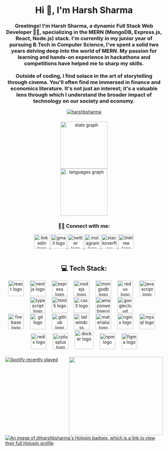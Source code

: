 
<h1 align="center">Hi 👋, I'm Harsh Sharma</h1>

<h3 align="center">Greetings! I'm Harsh Sharma, a dynamic Full Stack Web Developer 🧑‍💻, specializing in the MERN (MongoDB, Express.js, React, Node.js) stack. I'm currently in my junior year of pursuing B.Tech in Computer Science, I've spent a solid two years delving deep into the world of MERN. My passion for learning and hands-on experience in hackathons and competitions have helped me to sharp my skills.<br><br/>Outside of coding, I find solace in the art of storytelling through cinema. You'll often find me immersed in finance and economics literature. It's not just an interest; it's a valuable lens through which I understand the broader impact of technology on our society and economy.</h3>

<p align="center"> <a href="https://github.com/ryo-ma/github-profile-trophy"><img src="https://github-profile-trophy.vercel.app/?username=harshbsharma" alt="harshbsharma" /></a> </p>


###

<div align="center">
  <img src="https://github-readme-stats.vercel.app/api?username=harshbsharma&hide_title=false&hide_rank=false&show_icons=true&include_all_commits=true&count_private=true&disable_animations=false&theme=swift&locale=en&hide_border=false" height="150" alt="stats graph" /> <br>
  <img src="https://github-readme-stats.vercel.app/api/top-langs?username=harshbsharma&locale=en&hide_title=false&layout=compact&card_width=320&langs_count=6&theme=swift&hide_border=false" height="150" alt="languages graph"  />
</div>

###

<h3 align="center">🙋‍♂️ Connect with me:</h3>
<div align="center">
  <a href="https://www.linkedin.com/in/harshbsharma/" target="_blank">
    <img src="https://raw.githubusercontent.com/maurodesouza/profile-readme-generator/master/src/assets/icons/social/linkedin/default.svg" width="50" height="45" alt="linkedin logo"  />
  </a>
  <a href="mailto:harshbsharma1209@gmail.com" target="_blank">
    <img src="https://raw.githubusercontent.com/maurodesouza/profile-readme-generator/master/src/assets/icons/social/gmail/default.svg" width="50" height="45" alt="gmail logo"  />
  </a>
  <a href="https://twitter.com/0xharsh_sharma" target="_blank">
    <img src="https://raw.githubusercontent.com/maurodesouza/profile-readme-generator/master/src/assets/icons/social/twitter/default.svg" width="50" height="45" alt="twitter logo"  />
  </a>
  <a href="https://www.instagram.com/sharma.harsh2612/" target="_blank">
    <img src="https://raw.githubusercontent.com/maurodesouza/profile-readme-generator/master/src/assets/icons/social/instagram/default.svg" width="50" height="45" alt="instagram logo"  />
  </a>
 
  <a href="https://stackoverflow.com/users/22310117/harsh-sharma" target="_blank">
    <img src="https://raw.githubusercontent.com/maurodesouza/profile-readme-generator/master/src/assets/icons/social/stackoverflow/default.svg" width="50" height="45" alt="stackoverflow logo"  />
  </a>
  <a href="https://linktr.ee/harshbsharma" target="_blank">
    <img src="https://raw.githubusercontent.com/maurodesouza/profile-readme-generator/master/src/assets/icons/social/linktree/default.svg" width="50" height="45" alt="linktree logo"  />
  </a>
<!--   <a href="https://www.leetcode.com/harshbsharma" target="blank">
    <img align="center" src="https://raw.githubusercontent.com/rahuldkjain/github-profile-readme-generator/master/src/images/icons/Social/leet-code.svg" alt="harshbsharma" height="45" width="50" />
  </a>
   -->
</div>

<br/>

<!--  
<p align="left">
<a href="https://twitter.com/0xharsh_sharma" target="blank"><img align="center" src="https://raw.githubusercontent.com/rahuldkjain/github-profile-readme-generator/master/src/images/icons/Social/twitter.svg" alt="0xharsh_sharma" height="50" width="40" /></a>
<a href="https://linkedin.com/in/harshbsharma" target="blank"><img align="center" src="https://raw.githubusercontent.com/rahuldkjain/github-profile-readme-generator/master/src/images/icons/Social/linked-in-alt.svg" alt="harshbsharma" height="50" width="40" /></a>
<a href="https://stackoverflow.com/users/22310117" target="blank"><img align="center" src="https://raw.githubusercontent.com/rahuldkjain/github-profile-readme-generator/master/src/images/icons/Social/stack-overflow.svg" alt="22310117" height="50" width="40" /></a>
<a href="https://instagram.com/sharma_harsh_2612" target="blank"><img align="center" src="https://raw.githubusercontent.com/rahuldkjain/github-profile-readme-generator/master/src/images/icons/Social/instagram.svg" alt="sharma_harsh_2612" height="50" width="40" /></a>
<a href="https://codeforces.com/profile/harshbsharma" target="blank"><img align="center" src="https://raw.githubusercontent.com/rahuldkjain/github-profile-readme-generator/master/src/images/icons/Social/codeforces.svg" alt="harshbsharma" height="50" width="40" /></a>
<a href="https://www.leetcode.com/harshbsharma" target="blank"><img align="center" src="https://raw.githubusercontent.com/rahuldkjain/github-profile-readme-generator/master/src/images/icons/Social/leet-code.svg" alt="harshbsharma" height="50" width="40" /></a>
</p>
-->

<h2 align="center">💻 Tech Stack:</h2>
<!--
<p align="left"> 
  <a href="https://reactjs.org/" target="_blank" rel="noreferrer"> <img src="https://raw.githubusercontent.com/devicons/devicon/master/icons/react/react-original-wordmark.svg" alt="react" width="40" height="40"/> &emsp;</a>
  <a href="https://expressjs.com" target="_blank" rel="noreferrer"> <img src="https://raw.githubusercontent.com/devicons/devicon/master/icons/express/express-original-wordmark.svg" alt="express" width="40" height="40"/>&emsp; </a> 
  <a href="https://www.mongodb.com/" target="_blank" rel="noreferrer"> <img src="https://raw.githubusercontent.com/devicons/devicon/master/icons/mongodb/mongodb-original-wordmark.svg" alt="mongodb" width="40" height="40"/> &emsp;</a> 
  <a href="https://nodejs.org" target="_blank" rel="noreferrer"> <img src="https://raw.githubusercontent.com/devicons/devicon/master/icons/nodejs/nodejs-original-wordmark.svg" alt="nodejs" width="40" height="40"/> &emsp;</a> 
  <a href="https://redux.js.org" target="_blank" rel="noreferrer"> <img src="https://raw.githubusercontent.com/devicons/devicon/master/icons/redux/redux-original.svg" alt="redux" width="40" height="40"/>&emsp; </a> 
  <a href="https://aws.amazon.com" target="_blank" rel="noreferrer"> <img src="https://raw.githubusercontent.com/devicons/devicon/master/icons/amazonwebservices/amazonwebservices-original-wordmark.svg" alt="aws" width="40" height="40"/> </a>
  <a href="https://firebase.google.com/" target="_blank" rel="noreferrer"> <img src="https://www.vectorlogo.zone/logos/firebase/firebase-icon.svg" alt="firebase" width="40" height="40"/> </a> 
  <a href="https://cloud.google.com" target="_blank" rel="noreferrer"> <img src="https://www.vectorlogo.zone/logos/google_cloud/google_cloud-icon.svg" alt="gcp" width="40" height="40"/> </a> <a href="https://git-scm.com/" target="_blank" rel="noreferrer"> <img src="https://www.vectorlogo.zone/logos/git-scm/git-scm-icon.svg" alt="git" width="40" height="40"/> </a> <a href="https://www.w3.org/html/" target="_blank" rel="noreferrer"> <img src="https://raw.githubusercontent.com/devicons/devicon/master/icons/html5/html5-original-wordmark.svg" alt="html5" width="40" height="40"/> </a> <a href="https://developer.mozilla.org/en-US/docs/Web/JavaScript" target="_blank" rel="noreferrer"> <img src="https://raw.githubusercontent.com/devicons/devicon/master/icons/javascript/javascript-original.svg" alt="javascript" width="40" height="40"/> </a> <a href="https://materializecss.com/" target="_blank" rel="noreferrer"> <img src="https://raw.githubusercontent.com/prplx/svg-logos/5585531d45d294869c4eaab4d7cf2e9c167710a9/svg/materialize.svg" alt="materialize" width="40" height="40"/> </a> <a href="https://nextjs.org/" target="_blank" rel="noreferrer"> <img src="https://cdn.worldvectorlogo.com/logos/nextjs-2.svg" alt="nextjs" width="40" height="40"/> </a> <a href="https://sass-lang.com" target="_blank" rel="noreferrer"> <img src="https://raw.githubusercontent.com/devicons/devicon/master/icons/sass/sass-original.svg" alt="sass" width="40" height="40"/> </a> <a href="https://tailwindcss.com/" target="_blank" rel="noreferrer"> <img src="https://www.vectorlogo.zone/logos/tailwindcss/tailwindcss-icon.svg" alt="tailwind" width="40" height="40"/></a> <a href="https://netlify.com" target="_blank" rel="noreferrer"><img src="https://www.vectorlogo.zone/logos/netlify/netlify-icon.svg" alt="tailwind" width="35" height="35"/></a> 
  <a href="https://nginx.com" target="_blank" rel="noreferrer"><img src="https://www.vectorlogo.zone/logos/nginx/nginx-ar21.svg" alt="tailwind" width="50" height="50"/></a>
  <a href="https://npmjs.com" target="_blank" rel="noreferrer"><img src="https://www.vectorlogo.zone/logos/npmjs/npmjs-ar21.svg" alt="tailwind" width="70" height="40"/></a>
  <a href="https://npmjs.com" target="_blank" rel="noreferrer"><img src="https://www.vectorlogo.zone/logos/ogpme/ogpme-ar21.svg" alt="tailwind" width="70" height="40"/></a>
  <a href="https://npmjs.com" target="_blank" rel="noreferrer"><img src="https://www.vectorlogo.zone/logos/nodemonio/nodemonio-icon.svg" alt="tailwind" width="40" height="40"/></a>
  <a href="https://npmjs.com" target="_blank" rel="noreferrer"><img src="https://www.vectorlogo.zone/logos/mysql/mysql-ar21.svg" alt="tailwind" width="70" height="70"/></a>
  <a href="https://www.w3schools.com/cpp/" target="_blank" rel="noreferrer"> <img src="https://raw.githubusercontent.com/devicons/devicon/master/icons/cplusplus/cplusplus-original.svg" alt="cplusplus" width="40" height="40"/> </a>
</p>
-->
<div align="center">
  <img src="https://cdn.jsdelivr.net/gh/devicons/devicon/icons/react/react-original.svg" height="50" alt="react logo"  />
  <img width="12" />
  <img src="https://skillicons.dev/icons?i=nextjs" height="50" alt="nextjs logo"  />
  <img width="12" />
  <img src="https://skillicons.dev/icons?i=express" height="50" alt="express logo"  />
  <img width="12" />
  <img src="https://cdn.jsdelivr.net/gh/devicons/devicon/icons/nodejs/nodejs-original.svg" height="50" alt="nodejs logo"  />
  <img width="12" />
  <img src="https://cdn.jsdelivr.net/gh/devicons/devicon/icons/mongodb/mongodb-original.svg" height="50" alt="mongodb logo"  />
  <img width="12" />
  <img src="https://cdn.jsdelivr.net/gh/devicons/devicon/icons/redux/redux-original.svg" height="50" alt="redux logo"  />
  <img width="12" />
  <img src="https://cdn.jsdelivr.net/gh/devicons/devicon/icons/javascript/javascript-original.svg" height="50" alt="javascript logo"  />
  <img width="12" />
  <img src="https://cdn.jsdelivr.net/gh/devicons/devicon/icons/typescript/typescript-original.svg" height="50" alt="typescript logo"  />
  <img width="12" />
  <img src="https://cdn.jsdelivr.net/gh/devicons/devicon/icons/html5/html5-original.svg" height="50" alt="html5 logo"  />
  <img width="12" />
  <img src="https://cdn.jsdelivr.net/gh/devicons/devicon/icons/css3/css3-original.svg" height="50" alt="css3 logo"  />
  <img width="12" />
  <img src="https://skillicons.dev/icons?i=aws" height="50" alt="amazonwebservices logo"  />
  <img width="12" />
  <img src="https://cdn.jsdelivr.net/gh/devicons/devicon/icons/googlecloud/googlecloud-original.svg" height="50" alt="googlecloud logo"  />
  <img width="12" />
</div>
<div align="center">
  <img src="https://cdn.jsdelivr.net/gh/devicons/devicon/icons/firebase/firebase-plain.svg" height="50" alt="firebase logo"  />
  <img width="12" />
  <img src="https://cdn.jsdelivr.net/gh/devicons/devicon/icons/git/git-original.svg" height="50" alt="git logo"  />
  <img width="12" />
  <img src="https://skillicons.dev/icons?i=github" height="50" alt="github logo"  />
  <img width="12" />
  <img src="https://cdn.simpleicons.org/tailwindcss/06B6D4" height="50" alt="tailwindcss logo"  />
  <img width="12" />
  <img src="https://cdn.jsdelivr.net/gh/devicons/devicon/icons/materialui/materialui-original.svg" height="50" alt="materialui logo"  />
  <img width="12" />
  <img src="https://cdn.jsdelivr.net/gh/devicons/devicon/icons/nginx/nginx-original.svg" height="50" alt="nginx logo"  />
  <img width="12" />
  <img src="https://cdn.simpleicons.org/mysql/4479A1" height="50" alt="mysql logo"  />
  <img width="12" />
  <img src="https://cdn.jsdelivr.net/gh/devicons/devicon/icons/redis/redis-original.svg" height="50" alt="redis logo"  />
  <img width="12" />
  <img src="https://cdn.jsdelivr.net/gh/devicons/devicon/icons/cplusplus/cplusplus-original.svg" height="50" alt="cplusplus logo"  />
  <img width="12" />
  <img src="https://cdn.jsdelivr.net/gh/devicons/devicon/icons/docker/docker-original.svg" height="60" alt="docker logo"  />
  <img width="12" />
  <img src="https://cdn.jsdelivr.net/gh/devicons/devicon/icons/npm/npm-original-wordmark.svg" height="50" alt="npm logo"  />
  <img width="12" />
  <img src="https://cdn.jsdelivr.net/gh/devicons/devicon/icons/figma/figma-original.svg" height="50" alt="figma logo"  />
</div>

###

<div>
  <img align="right" width="300" height="250" src="https://media.giphy.com/media/3o6Mb4i00yoEJnLsxW/giphy.gif"  />

</div>


  



###

<div>
  
 [![Spotify recently played](https://spotify-recently-played-readme.vercel.app/api?user=31fqgkwhvyrpzdlja2zx4polahiu&width=500&)](https://open.spotify.com/user/31fqgkwhvyrpzdlja2zx4polahiu)
</div>


[![An image of @harshbsharma's Holopin badges, which is a link to view their full Holopin profile](https://holopin.me/harshbsharma)](https://holopin.io/@harshbsharma)

<!--
<a href="https://holopin.io/@harshbsharma">
  <img src="https://holopin.me/harshbsharma" alt="@kochie's Holopin board" align="right" width="500"  height="150" />
</a>
-->

<!--
###
<img src="https://raw.githubusercontent.com/harshbsharma/harshbsharma/output/snake.svg"/>
-->

<!--
<p><img align="left" src="https://github-readme-stats.vercel.app/api/top-langs?username=harshbsharma&show_icons=true&locale=en&layout=compact" alt="harshbsharma" /></p>
<p>&nbsp;<img align="center" src="https://github-readme-stats.vercel.app/api?username=harshbsharma&show_icons=true&locale=en" alt="harshbsharma" /></p>
<p><img align="center" src="https://github-readme-streak-stats.herokuapp.com/?user=harshbsharma&" alt="harshbsharma" /></p> 
-->
<!-- # 💻 Tech Stack:
![Express.js](https://img.shields.io/badge/express.js-%23404d59.svg?style=plastic&logo=express&logoColor=%2361DAFB) ![MongoDB](https://img.shields.io/badge/MongoDB-%234ea94b.svg?style=plastic&logo=mongodb&logoColor=white) ![Next JS](https://img.shields.io/badge/Next-black?style=plastic&logo=next.js&logoColor=white) ![HTML5](https://img.shields.io/badge/html5-%23E34F26.svg?style=plastic&logo=html5&logoColor=white) ![TailwindCSS](https://img.shields.io/badge/tailwindcss-%2338B2AC.svg?style=plastic&logo=tailwind-css&logoColor=white) ![Redis](https://img.shields.io/badge/redis-%23DD0031.svg?style=plastic&logo=redis&logoColor=white) ![Redux](https://img.shields.io/badge/redux-%23593d88.svg?style=plastic&logo=redux&logoColor=white) ![AWS](https://img.shields.io/badge/AWS-%23FF9900.svg?style=plastic&logo=amazon-aws&logoColor=white) ![Google Cloud](https://img.shields.io/badge/Google%20Cloud-%234285F4.svg?style=plastic&logo=google-cloud&logoColor=white) ![GitHub](https://img.shields.io/badge/GitHub-%23121011.svg?style=plastic&logo=github&logoColor=white) ![Postman](https://img.shields.io/badge/Postman-FF6C37?style=plastic&logo=postman&logoColor=white) 	![Figma](https://img.shields.io/badge/figma-%23F24E1E.svg?style=plastic&logo=figma&logoColor=white) ![Postgres](https://img.shields.io/badge/postgres-%23316192.svg?style=plastic&logo=postgresql&logoColor=white) 	![Supabase](https://img.shields.io/badge/Supabase-3ECF8E?style=plastic&logo=supabase&logoColor=white) ![Nginx](https://img.shields.io/badge/nginx-%23009639.svg?style=plastic&logo=nginx&logoColor=white) ![NPM](https://img.shields.io/badge/NPM-%23000000.svg?style=plastic&logo=npm&logoColor=white) ![JWT](https://img.shields.io/badge/JWT-black?style=plastic&logo=JSON%20web%20tokens) ![NodeJS](https://img.shields.io/badge/node.js-6DA55F?style=plastic&logo=node.js&logoColor=white) ![AWS](https://img.shields.io/badge/AWS-%23FF9900.svg?style=plastic&logo=amazon-aws&logoColor=white) ![C++](https://img.shields.io/badge/c++-%2300599C.svg?style=plastic&logo=c%2B%2B&logoColor=white) ![C](https://img.shields.io/badge/c-%2300599C.svg?style=plastic&logo=c&logoColor=white) ![JavaScript](https://img.shields.io/badge/javascript-%23323330.svg?style=plastic&logo=javascript&logoColor=%23F7DF1E)
# 📊 GitHub Stats:
![](https://github-readme-stats.vercel.app/api?username=harshbsharma&theme=gruvbox&hide_border=false&include_all_commits=true&count_private=true)<br/>
![](https://github-readme-streak-stats.herokuapp.com/?user=harshbsharma&theme=gruvbox&hide_border=false)<br/>
![](https://github-readme-stats.vercel.app/api/top-langs/?username=harshbsharma&theme=gruvbox&hide_border=false&include_all_commits=true&count_private=true&layout=compact) -->

<!--
- 👋 Hi, I’m @harshbsharma
- 👀 I’m interested in Web 3.0 and Blockchain Ecosystem
- 🌱 I’m currently learning Building and Deployment of Smart Contracts On-Chain
- 💞️ I’m looking to collaborate on any Smart Contract Project  
- 📫 How to reach me 
-   📧 Mail Me :- harshbsharma1209@gmail.com  
-   Linked In Profile :- https://www.linkedin.com/in/harshbsharma --->

<!---
harshbsharma/harshbsharma is a ✨ special ✨ repository because its `README.md` (this file) appears on your GitHub profile.
You can click the Preview link to take a look at your changes.
--->

<!--
## 🌐 Socials:
[![Instagram](https://img.shields.io/badge/Instagram-%23E4405F.svg?logo=Instagram&logoColor=white)](https://instagram.com/sharma.harsh2612) [![LinkedIn](https://img.shields.io/badge/LinkedIn-%230077B5.svg?logo=linkedin&logoColor=white)](https://linkedin.com/in/harshbsharma) [![Quora](https://img.shields.io/badge/Quora-%23B92B27.svg?logo=Quora&logoColor=white)](https://quora.com/profile/Harsh-Sharma-5431) [![Reddit](https://img.shields.io/badge/Reddit-%23FF4500.svg?logo=Reddit&logoColor=white)](https://reddit.com/user/harshbsharma) [![Stack Overflow](https://img.shields.io/badge/-Stackoverflow-FE7A16?logo=stack-overflow&logoColor=white)](https://stackoverflow.com/users/22310117) [![Twitter](https://img.shields.io/badge/Twitter-%231DA1F2.svg?logo=Twitter&logoColor=white)](https://twitter.com/0xharsh_sharma) 
-->
<!--<h3 align="left">💻 Languages and Tools:</h3><br/>

![Express.js](https://img.shields.io/badge/express.js-%23404d59.svg?style=plastic&logo=express&logoColor=%2361DAFB) ![MongoDB](https://img.shields.io/badge/MongoDB-%234ea94b.svg?style=plastic&logo=mongodb&logoColor=white) ![Next JS](https://img.shields.io/badge/Next-black?style=plastic&logo=next.js&logoColor=white) ![HTML5](https://img.shields.io/badge/html5-%23E34F26.svg?style=plastic&logo=html5&logoColor=white) ![TailwindCSS](https://img.shields.io/badge/tailwindcss-%2338B2AC.svg?style=plastic&logo=tailwind-css&logoColor=white) ![Redis](https://img.shields.io/badge/redis-%23DD0031.svg?style=plastic&logo=redis&logoColor=white) ![Redux](https://img.shields.io/badge/redux-%23593d88.svg?style=plastic&logo=redux&logoColor=white) ![AWS](https://img.shields.io/badge/AWS-%23FF9900.svg?style=plastic&logo=amazon-aws&logoColor=white) ![Google Cloud](https://img.shields.io/badge/Google%20Cloud-%234285F4.svg?style=plastic&logo=google-cloud&logoColor=white) ![GitHub](https://img.shields.io/badge/GitHub-%23121011.svg?style=plastic&logo=github&logoColor=white) ![Postman](https://img.shields.io/badge/Postman-FF6C37?style=plastic&logo=postman&logoColor=white) 	![Figma](https://img.shields.io/badge/figma-%23F24E1E.svg?style=plastic&logo=figma&logoColor=white) ![Postgres](https://img.shields.io/badge/postgres-%23316192.svg?style=plastic&logo=postgresql&logoColor=white) 	![Supabase](https://img.shields.io/badge/Supabase-3ECF8E?style=plastic&logo=supabase&logoColor=white) ![Nginx](https://img.shields.io/badge/nginx-%23009639.svg?style=plastic&logo=nginx&logoColor=white) ![NPM](https://img.shields.io/badge/NPM-%23000000.svg?style=plastic&logo=npm&logoColor=white) ![JWT](https://img.shields.io/badge/JWT-black?style=plastic&logo=JSON%20web%20tokens) ![NodeJS](https://img.shields.io/badge/node.js-6DA55F?style=plastic&logo=node.js&logoColor=white) ![AWS](https://img.shields.io/badge/AWS-%23FF9900.svg?style=plastic&logo=amazon-aws&logoColor=white) ![C++](https://img.shields.io/badge/c++-%2300599C.svg?style=plastic&logo=c%2B%2B&logoColor=white) ![C](https://img.shields.io/badge/c-%2300599C.svg?style=plastic&logo=c&logoColor=white) ![JavaScript](https://img.shields.io/badge/javascript-%23323330.svg?style=plastic&logo=javascript&logoColor=%23F7DF1E)
<h3 align="left">📊 GitHub Stats:</h3><br/>
-->

<!--
![](https://github-readme-stats.vercel.app/api?username=harshbsharma&theme=gruvbox&hide_border=false&include_all_commits=true&count_private=true)<br/>
![](https://github-readme-streak-stats.herokuapp.com/?user=harshbsharma&theme=gruvbox&hide_border=false)<br/>
![](https://github-readme-stats.vercel.app/api/top-langs/?username=harshbsharma&theme=gruvbox&hide_border=false&include_all_commits=true&count_private=true&layout=compact)
-->
<!--
## 🏆 GitHub Trophies
![](https://github-profile-trophy.vercel.app/?username=harshbsharma&theme=radical&no-frame=false&no-bg=true&margin-w=4) -->
<!--
### 🔝 Top Contributed Repo
![](https://github-contributor-stats.vercel.app/api?username=harshbsharma&limit=5&theme=dark&combine_all_yearly_contributions=true)
-->
<!--
[![](https://visitcount.itsvg.in/api?id=harshbsharma&icon=0&color=0)](https://visitcount.itsvg.in) -->
<!-- Proudly created with GPRM ( https://gprm.itsvg.in ) -->

<!--
<h2 align="center">Hi 👋, I'm Harsh Sharma<br>A passionate MERN stack developer from India</h2>

###

<h5 align="left">Greetings! I'm Harsh Sharma, a dynamic Full Stack Web Developer 🧑‍💻, specializing in the MERN (MongoDB, Express.js, React, Node.js) stack. I'm currently in my junior year of pursuing B.Tech in Computer Science, I've spent a solid two years delving deep into the world of MERN. My passion for learning and hands-on experience in hackathons and competitions have helped me to sharp my skills.<br>Outside of coding, I find solace in the art of storytelling through cinema. You'll often find me immersed in finance and economics literature. It's not just an interest; it's a valuable lens through which I understand the broader impact of technology on our society and economy.</h5>

###

<div align="center">
  <img src="https://github-readme-stats.vercel.app/api?username=harshbsharma&hide_title=false&hide_rank=true&show_icons=true&include_all_commits=true&count_private=true&disable_animations=false&theme=swift&locale=en&hide_border=false" height="150" alt="stats graph" /> <br>
  <img src="https://github-readme-stats.vercel.app/api/top-langs?username=harshbsharma&locale=en&hide_title=false&layout=compact&card_width=320&langs_count=6&theme=swift&hide_border=false" height="150" alt="languages graph"  />
</div>

###

<div align="center">
  <a href="https://www.linkedin.com/in/harshbsharma/" target="_blank">
    <img src="https://raw.githubusercontent.com/maurodesouza/profile-readme-generator/master/src/assets/icons/social/linkedin/default.svg" width="50" height="35" alt="linkedin logo"  />
  </a>
  <a href="harshbsharma1209@gmail.com" target="_blank">
    <img src="https://raw.githubusercontent.com/maurodesouza/profile-readme-generator/master/src/assets/icons/social/gmail/default.svg" width="50" height="35" alt="gmail logo"  />
  </a>
  <a href="https://twitter.com/0xharsh_sharma" target="_blank">
    <img src="https://raw.githubusercontent.com/maurodesouza/profile-readme-generator/master/src/assets/icons/social/twitter/default.svg" width="50" height="35" alt="twitter logo"  />
  </a>
  <a href="https://www.instagram.com/sharma.harsh2612/" target="_blank">
    <img src="https://raw.githubusercontent.com/maurodesouza/profile-readme-generator/master/src/assets/icons/social/instagram/default.svg" width="50" height="35" alt="instagram logo"  />
  </a>
  <img src="https://raw.githubusercontent.com/maurodesouza/profile-readme-generator/master/src/assets/icons/social/discord/default.svg" width="50" height="35" alt="discord logo"  />
  <a href="https://stackoverflow.com/users/22310117/harsh-sharma" target="_blank">
    <img src="https://raw.githubusercontent.com/maurodesouza/profile-readme-generator/master/src/assets/icons/social/stackoverflow/default.svg" width="50" height="35" alt="stackoverflow logo"  />
  </a>
  <a href="https://linktr.ee/harshbsharma" target="_blank">
    <img src="https://raw.githubusercontent.com/maurodesouza/profile-readme-generator/master/src/assets/icons/social/linktree/default.svg" width="50" height="35" alt="linktree logo"  />
  </a>
</div>

###

<div align="left">
  <img src="https://cdn.jsdelivr.net/gh/devicons/devicon/icons/react/react-original.svg" height="50" alt="react logo"  />
  <img width="12" />
  <img src="https://skillicons.dev/icons?i=nextjs" height="50" alt="nextjs logo"  />
  <img width="12" />
  <img src="https://skillicons.dev/icons?i=express" height="50" alt="express logo"  />
  <img width="12" />
  <img src="https://cdn.jsdelivr.net/gh/devicons/devicon/icons/nodejs/nodejs-original.svg" height="50" alt="nodejs logo"  />
  <img width="12" />
  <img src="https://cdn.jsdelivr.net/gh/devicons/devicon/icons/mongodb/mongodb-original.svg" height="50" alt="mongodb logo"  />
  <img width="12" />
  <img src="https://cdn.jsdelivr.net/gh/devicons/devicon/icons/redux/redux-original.svg" height="50" alt="redux logo"  />
  <img width="12" />
  <img src="https://cdn.jsdelivr.net/gh/devicons/devicon/icons/javascript/javascript-original.svg" height="50" alt="javascript logo"  />
  <img width="12" />
  <img src="https://cdn.jsdelivr.net/gh/devicons/devicon/icons/typescript/typescript-original.svg" height="50" alt="typescript logo"  />
  <img width="12" />
  <img src="https://cdn.jsdelivr.net/gh/devicons/devicon/icons/html5/html5-original.svg" height="50" alt="html5 logo"  />
  <img width="12" />
  <img src="https://cdn.jsdelivr.net/gh/devicons/devicon/icons/css3/css3-original.svg" height="50" alt="css3 logo"  />
  <img width="12" />
  <img src="https://skillicons.dev/icons?i=aws" height="50" alt="amazonwebservices logo"  />
  <img width="12" />
  <img src="https://cdn.jsdelivr.net/gh/devicons/devicon/icons/googlecloud/googlecloud-original.svg" height="50" alt="googlecloud logo"  />
  <img width="12" />
  <img src="https://cdn.jsdelivr.net/gh/devicons/devicon/icons/firebase/firebase-plain.svg" height="50" alt="firebase logo"  />
  <img width="12" />
  <img src="https://cdn.jsdelivr.net/gh/devicons/devicon/icons/git/git-original.svg" height="50" alt="git logo"  />
  <img width="12" />
  <img src="https://skillicons.dev/icons?i=github" height="50" alt="github logo"  />
  <img width="12" />
  <img src="https://cdn.simpleicons.org/tailwindcss/06B6D4" height="50" alt="tailwindcss logo"  />
  <img width="12" />
  <img src="https://cdn.jsdelivr.net/gh/devicons/devicon/icons/materialui/materialui-original.svg" height="50" alt="materialui logo"  />
  <img width="12" />
  <img src="https://cdn.jsdelivr.net/gh/devicons/devicon/icons/nginx/nginx-original.svg" height="50" alt="nginx logo"  />
  <img width="12" />
  <img src="https://cdn.simpleicons.org/mysql/4479A1" height="50" alt="mysql logo"  />
  <img width="12" />
  <img src="https://cdn.jsdelivr.net/gh/devicons/devicon/icons/redis/redis-original.svg" height="50" alt="redis logo"  />
  <img width="12" />
  <img src="https://cdn.jsdelivr.net/gh/devicons/devicon/icons/cplusplus/cplusplus-original.svg" height="50" alt="cplusplus logo"  />
  <img width="12" />
  <img src="https://cdn.jsdelivr.net/gh/devicons/devicon/icons/c/c-original.svg" height="50" alt="c logo"  />
  <img width="12" />
  <img src="https://cdn.jsdelivr.net/gh/devicons/devicon/icons/npm/npm-original-wordmark.svg" height="50" alt="npm logo"  />
  <img width="12" />
  <img src="https://cdn.jsdelivr.net/gh/devicons/devicon/icons/figma/figma-original.svg" height="50" alt="figma logo"  />
</div>

###

<img align="right" height="150" src="https://media.giphy.com/media/G0p0eHJf39jIT3FJG9/giphy.gif"  />

###

<div align="center">
  <img src="https://spotify-recently-played-readme.vercel.app/api?count=5&unique=true" alt="Spotify recently played"  />
</div>

###

<br clear="both">

<img src="https://raw.githubusercontent.com/harshbsharma/harshbsharma/output/snake.svg" alt="Snake animation" />

###
-->
